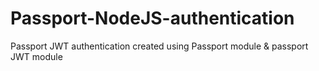 # Passport-NodeJS-authentication

Passport JWT authentication created using Passport module & passport JWT module

